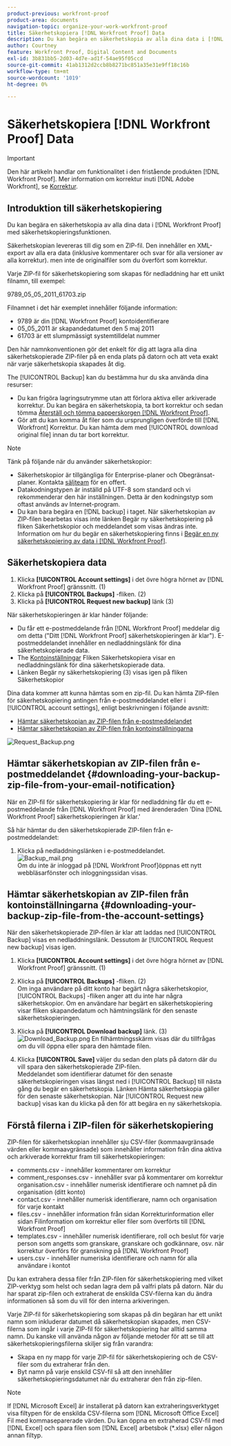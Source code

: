 ```yaml
---
product-previous: workfront-proof
product-area: documents
navigation-topic: organize-your-work-workfront-proof
title: Säkerhetskopiera [!DNL Workfront Proof] Data
description: Du kan begära en säkerhetskopia av alla dina data i [!DNL Workfront Proof] med säkerhetskopieringsfunktionen.
author: Courtney
feature: Workfront Proof, Digital Content and Documents
exl-id: 3b831bb5-2d03-4d7e-ad1f-54ae95f05ccd
source-git-commit: 41ab1312d2ccb8b8271bc851a35e31e9ff18c16b
workflow-type: tm+mt
source-wordcount: '1019'
ht-degree: 0%

---
```


# Säkerhetskopiera [!DNL Workfront Proof] Data

>[!IMPORTANT]
>
>Den här artikeln handlar om funktionalitet i den fristående produkten [!DNL Workfront Proof]. Mer information om korrektur inuti [!DNL Adobe Workfront], se [Korrektur](../../../review-and-approve-work/proofing/proofing.md).

## Introduktion till säkerhetskopiering

Du kan begära en säkerhetskopia av alla dina data i [!DNL Workfront Proof] med säkerhetskopieringsfunktionen.

Säkerhetskopian levereras till dig som en ZIP-fil. Den innehåller en XML-export av alla era data (inklusive kommentarer och svar för alla versioner av alla korrektur). men inte de originalfiler som du överfört som korrektur.

Varje ZIP-fil för säkerhetskopiering som skapas för nedladdning har ett unikt filnamn, till exempel:

9789_05_05_2011_61703.zip

Filnamnet i det här exemplet innehåller följande information:

* 9789 är din [!DNL Workfront Proof] kontoidentifierare
* 05_05_2011 är skapandedatumet den 5 maj 2011
* 61703 är ett slumpmässigt systemtilldelat nummer

Den här namnkonventionen gör det enkelt för dig att lagra alla dina säkerhetskopierade ZIP-filer på en enda plats på datorn och att veta exakt när varje säkerhetskopia skapades åt dig.

The [!UICONTROL Backup] kan du bestämma hur du ska använda dina resurser:

* Du kan frigöra lagringsutrymme utan att förlora aktiva eller arkiverade korrektur. Du kan begära en säkerhetskopia, ta bort korrektur och sedan tömma [Återställ och tömma papperskorgen [!DNL Workfront Proof]](../../../workfront-proof/wp-work-proofsfiles/manage-your-work/restore-and-empty-trash.md).
* Gör att du kan komma åt filer som du ursprungligen överförde till [!DNL Workfront] Korrektur. Du kan hämta dem med [!UICONTROL download original file] innan du tar bort korrektur.

>[!NOTE]
>
>Tänk på följande när du använder säkerhetskopior:
>
>* Säkerhetskopior är tillgängliga för Enterprise-planer och Obegränsat-planer. Kontakta [säljteam](mailto:sales@proofhq.com) för en offert.
>* Datakodningstypen är inställd på UTF-8 som standard och vi rekommenderar den här inställningen. Detta är den kodningstyp som oftast används av Internet-program.
>* Du kan bara begära en [!DNL backup] i taget. När säkerhetskopian av ZIP-filen bearbetas visas inte länken Begär ny säkerhetskopiering på fliken Säkerhetskopior och meddelandet som visas ändras inte. Information om hur du begär en säkerhetskopiering finns i [Begär en ny säkerhetskopiering av data i [!DNL Workfront Proof]](../../../workfront-proof/wp-acct-admin/account-settings/request-new-data-backup-in-wp.md).
>




## Säkerhetskopiera data

1. Klicka **[!UICONTROL Account settings]** i det övre högra hörnet av [!DNL Workfront Proof] gränssnitt. (1)
1. Klicka på **[!UICONTROL Backups]** -fliken. (2)
1. Klicka på **[!UICONTROL Request new backup]** länk (3)

När säkerhetskopieringen är klar händer följande:

* Du får ett e-postmeddelande från [!DNL Workfront Proof] meddelar dig om detta (&quot;Ditt [!DNL Workfront Proof] säkerhetskopieringen är klar&quot;). E-postmeddelandet innehåller en nedladdningslänk för dina säkerhetskopierade data.
* The [Kontoinställningar](https://support.workfront.com/hc/en-us/sections/115000912147-Account-settings) Fliken Säkerhetskopiera visar en nedladdningslänk för dina säkerhetskopierade data.
* Länken Begär ny säkerhetskopiering (3) visas igen på fliken Säkerhetskopior

Dina data kommer att kunna hämtas som en zip-fil. Du kan hämta ZIP-filen för säkerhetskopiering antingen från e-postmeddelandet eller i [!UICONTROL account settings], enligt beskrivningen i följande avsnitt:

* [Hämtar säkerhetskopian av ZIP-filen från e-postmeddelandet](#downloading-your-backup-zip-file-from-your-email-notification)
* [Hämtar säkerhetskopian av ZIP-filen från kontoinställningarna](#downloading-your-backup-zip-file-from-the-account-settings)

![Request_Backup.png](assets/request-backup-350x167.png)

## Hämtar säkerhetskopian av ZIP-filen från e-postmeddelandet {#downloading-your-backup-zip-file-from-your-email-notification}

När en ZIP-fil för säkerhetskopiering är klar för nedladdning får du ett e-postmeddelande från [!DNL Workfront Proof] med ärenderaden &#39;Dina [!DNL Workfront Proof] säkerhetskopieringen är klar.&#39;

Så här hämtar du den säkerhetskopierade ZIP-filen från e-postmeddelandet:

1. Klicka på nedladdningslänken i e-postmeddelandet.\
   ![Backup_mail.png](assets/backup-mail-350x120.png)\
   Om du inte är inloggad på [!DNL Workfront Proof]öppnas ett nytt webbläsarfönster och inloggningssidan visas.

## Hämtar säkerhetskopian av ZIP-filen från kontoinställningarna {#downloading-your-backup-zip-file-from-the-account-settings}

När den säkerhetskopierade ZIP-filen är klar att laddas ned [!UICONTROL Backup] visas en nedladdningslänk. Dessutom är [!UICONTROL Request new backup] visas igen.

1. Klicka **[!UICONTROL Account settings]** i det övre högra hörnet av [!DNL Workfront Proof] gränssnitt. (1)
1. Klicka på **[!UICONTROL Backups]** -fliken. (2)\
   Om inga användare på ditt konto har begärt några säkerhetskopior, [!UICONTROL Backups] -fliken anger att du inte har några säkerhetskopior. Om en användare har begärt en säkerhetskopiering visar fliken skapandedatum och hämtningslänk för den senaste säkerhetskopieringen.

1. Klicka på **[!UICONTROL Download backup]** länk. (3)\
   ![Download_Backup.png](assets/download-backup-350x167.png) En filhämtningsskärm visas där du tillfrågas om du vill öppna eller spara den hämtade filen.

1. Klicka **[!UICONTROL Save]** väljer du sedan den plats på datorn där du vill spara den säkerhetskopierade ZIP-filen.\
   Meddelandet som identifierar datumet för den senaste säkerhetskopieringen visas längst ned i [!UICONTROL Backup] till nästa gång du begär en säkerhetskopia. Länken Hämta säkerhetskopia gäller för den senaste säkerhetskopian. När [!UICONTROL Request new backup] visas kan du klicka på den för att begära en ny säkerhetskopia.

## Förstå filerna i ZIP-filen för säkerhetskopiering

ZIP-filen för säkerhetskopian innehåller sju CSV-filer (kommaavgränsade värden eller kommaavgränsade) som innehåller information från dina aktiva och arkiverade korrektur fram till säkerhetskopieringen:

* comments.csv - innehåller kommentarer om korrektur
* comment_responses.csv - innehåller svar på kommentarer om korrektur organisation.csv - innehåller numerisk identifierare och namnet på din organisation (ditt konto)
* contact.csv - innehåller numerisk identifierare, namn och organisation för varje kontakt
* files.csv - innehåller information från sidan Korrekturinformation eller sidan Filinformation om korrektur eller filer som överförts till [!DNL Workfront Proof]
* templates.csv - innehåller numerisk identifierare, roll och beslut för varje person som angetts som granskare, granskare och godkännare, osv. när korrektur överförs för granskning på [!DNL Workfront Proof]
* users.csv - innehåller numeriska identifierare och namn för alla användare i kontot

Du kan extrahera dessa filer från ZIP-filen för säkerhetskopiering med vilket ZIP-verktyg som helst och sedan lagra dem på valfri plats på datorn. När du har sparat zip-filen och extraherat de enskilda CSV-filerna kan du ändra informationen så som du vill för den interna arkiveringen.

Varje ZIP-fil för säkerhetskopiering som skapas på din begäran har ett unikt namn som inkluderar datumet då säkerhetskopian skapades, men CSV-filerna som ingår i varje ZIP-fil för säkerhetskopiering har alltid samma namn. Du kanske vill använda någon av följande metoder för att se till att säkerhetskopieringsfilerna skiljer sig från varandra:

* Skapa en ny mapp för varje ZIP-fil för säkerhetskopiering och de CSV-filer som du extraherar från den.
* Byt namn på varje enskild CSV-fil så att den innehåller säkerhetskopieringsdatumet när du extraherar den från zip-filen.

>[!NOTE]
>
>If [!DNL Microsoft Excel] är installerat på datorn kan extraheringsverktyget visa filtypen för de enskilda CSV-filerna som [!DNL Microsoft Office Excel] Fil med kommaseparerade värden. Du kan öppna en extraherad CSV-fil med [!DNL Excel] och spara filen som [!DNL Excel] arbetsbok (&#42;.xlsx) eller någon annan filtyp.
